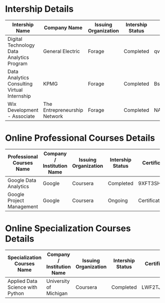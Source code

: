 # Intership Details
| Intership Name | Company Name | Issuing Organization |Intership Status |  Certificate ID | Certificate URL |
| -------------- | ------------ | --------------------- |---------------- |  -------------- | --------------- |
| Digital Technology Data Analytics Program | General Electric | Forage | Completed | qvbbt6raQzaeu9hpX  | [Click Here](https://insidesherpa.s3.amazonaws.com/completion-certificates/General%20Electric%20%28GE%29/ThbphD5N5WRsd9Mxo_General%20Electric_u5KaNiYjvNLZKtqpa_1638499567621_completion_certificate.pdf) |
| Data Analytics Consulting Virtual Internship | KPMG |  Forage | Completed | Bs6gTZsGYfDadLSqc | [Click Here](https://insidesherpa.s3.amazonaws.com/completion-certificates/KPMG/m7W4GMqeT3bh9Nb2c_KPMG_u5KaNiYjvNLZKtqpa_1636875771134_completion_certificate.pdf) |
| Wix Development - Associate | The Entrepreneurship Network | Forage | Completed | NA | [Click Here](https://drive.google.com/file/d/1DmxTiq7cjUdQPt7a3xWZIvMcSmd9UWui/view) |

# Online Professional Courses Details
| Professional Courses Name | Company / Institution  Name |  Issuing Organization | Intership Status | Certificate ID | Certificate URL |
| ------------------------- | --------------------------- | --------------------- | ---------------- | -------------- | --------------- |
| Google Data Analytics | Google | Coursera  | Completed| 9XFT3SHUUYHZ | [Click Here](https://www.coursera.org/account/accomplishments/specialization/certificate/9XFT3SHUUYHZ) |
| Google Project Management | Google | Coursera | Ongoing | Certificate ID | Certificate URL |
# Online Specialization Courses Details
| Specialization Courses Name | Company / Institution  Name |  Issuing Organization | Intership Status | Certificate ID | Certificate URL |
| --------------------------- | --------------------------- | --------------------- | ---------------- | -------------- | --------------- |
| Applied Data Science with Python | University of Michigan | Coursera | Completed| LWF2TJ54DLS2 | [Click Here](https://www.coursera.org/account/accomplishments/specialization/certificate/LWF2TJ54DLS2) |
